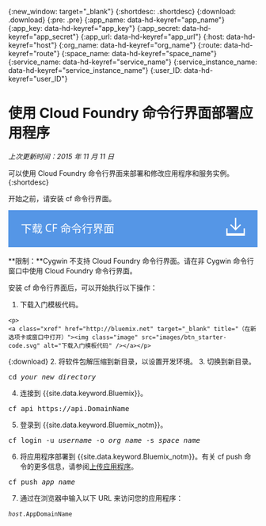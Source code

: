 {:new_window: target="_blank"}
{:shortdesc: .shortdesc}
{:download: .download}
{:pre: .pre}
{:app_name: data-hd-keyref="app_name"}
{:app_key: data-hd-keyref="app_key"}
{:app_secret: data-hd-keyref="app_secret"}
{:app_url: data-hd-keyref="app_url"}
{:host: data-hd-keyref="host"}
{:org_name: data-hd-keyref="org_name"}
{:route: data-hd-keyref="route"}
{:space_name: data-hd-keyref="space_name"}
{:service_name: data-hd-keyref="service_name"}
{:service_instance_name: data-hd-keyref="service_instance_name"}
{:user_ID: data-hd-keyref="user_ID"}

# 使用 Cloud Foundry 命令行界面部署应用程序
*上次更新时间：2015 年 11 月 11 日*

可以使用 Cloud Foundry 命令行界面来部署和修改应用程序和服务实例。{:shortdesc}

开始之前，请安装 cf 命令行界面。

<p>
<a class="xref" href="https://github.com/cloudfoundry/cli/releases" target="_blank" title="（在新选项卡或窗口中打开）"><img class="image" src="images/btn_cf_commandline.svg" alt="下载 Cloud Foundry 命令行界面" /></a></p>

**限制：**Cygwin 不支持 Cloud Foundry 命令行界面。请在非 Cygwin 命令行窗口中使用 Cloud Foundry 命令行界面。

安装 cf 命令行界面后，可以开始执行以下操作：

  1. 下载入门模板代码。
  
    <p>
    <a class="xref" href="http://bluemix.net" target="_blank" title="（在新选项卡或窗口中打开）"><img class="image" src="images/btn_starter-code.svg" alt="下载入门模板代码" /></a></p>
  
  {:download}
  2. 将软件包解压缩到新目录，以设置开发环境。
  3. 切换到新目录。
  
  <pre class="pre">cd <var class="keyword varname">your_new_directory</var></pre>
  
  4. 连接到 {{site.data.keyword.Bluemix}}。
  
  <pre class="pre">cf api https://api.<span class="keyword" data-hd-keyref="DomainName">DomainName</span></pre>
  
  5. 登录到 {{site.data.keyword.Bluemix_notm}}。
 
  <pre class="pre">cf login -u <var class="keyword varname" data-hd-keyref="user_ID">username</var> -o <var class="keyword varname" data-hd-keyref="org_name">org_name</var> -s <var class="keyword varname" data-hd-keyref="space_name">space_name</var></pre>
  
  6. 将应用程序部署到 {{site.data.keyword.Bluemix_notm}}。有关 cf push 命令的更多信息，请参阅[上传应用程序](upload_app.html#upload_app__push)。
  
  <pre class="pre">cf push <var class="keyword varname" data-hd-keyref="app_name">app_name</var></pre>
  
  7. 通过在浏览器中输入以下 URL 来访问您的应用程序：
  
  <pre class="codeblock"><code><var class="keyword varname" data-hd-keyref="host">host</var>.<span class="keyword" data-hd-keyref="APPDomain">AppDomainName</span></code></pre>
